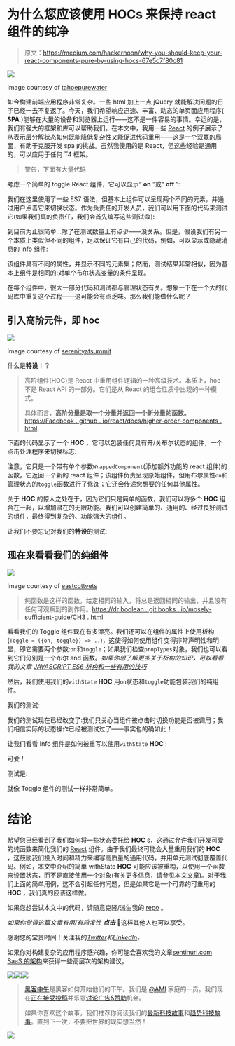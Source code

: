 # 为什么您应该使用 HOCs 来保持 react 组件的纯净

> 原文：<https://medium.com/hackernoon/why-you-should-keep-your-react-components-pure-by-using-hocs-67e5c7f80c81>

![](img/d82fac5138788ce563c800dfdfa45527.png)

Image courtesy of [tahoepurewater](https://www.tahoepurewater.com)

如今构建前端应用程序非常复杂。一些 html 加上一点 jQuery 就能解决问题的日子已经一去不复返了。今天，我们希望响应迅速、丰富、动态的单页面应用程序( **SPA** )能够在大量的设备和浏览器上运行——这不是一件容易的事情。幸运的是，我们有强大的框架和库可以帮助我们。在本文中，我用一些 [React](https://facebook.github.io/react/) 的例子展示了从表示层分解状态如何既能降低复杂性又能促进代码重用——这是一个双赢的局面，有助于克服开发 spa 的挑战。虽然我使用的是 React，但这些经验是通用的，可以应用于任何 T4 框架。

> 警告，下面有大量代码

考虑一个简单的 toggle React 组件，它可以显示“ **on** ”或“ **off** ”:

我们在这里使用了一些 ES7 语法，但基本上组件可以呈现两个不同的元素，并通过用户点击它来切换状态。作为负责任的开发人员，我们可以用下面的代码来测试它(如果我们真的负责任，我们会首先编写这些测试😋):

到目前为止很简单…除了在测试数量上有点少——没关系。但是，假设我们有另一个本质上类似但不同的组件，足以保证它有自己的代码，例如，可以显示或隐藏消息的 info 组件:

该组件具有不同的属性，并显示不同的元素集；然而，测试结果非常相似，因为基本上组件是相同的:对单个布尔状态变量的条件呈现。

在每个组件中，很大一部分代码和测试都与管理状态有关。想象一下在一个大的代码库中重复这个过程——这可能会有点乏味。那么我们能做什么呢？

## 引入高阶元件，即 hoc

![](img/b9f93bc5334d68e4112d0bf426c3bdd9.png)

Image courtesy of [serenityatsummit](https://www.serenityatsummit.com)

什么是**特设**！？

> 高阶组件(HOC)是 React 中重用组件逻辑的一种高级技术。本质上，hoc 不是 React API 的一部分。它们是从 React 的组合性质中出现的一种模式。
> 
> 具体而言，**高阶分量是取一个分量并返回一个新分量的函数。**[https://Facebook . github . io/react/docs/higher-order-components . html](https://facebook.github.io/react/docs/higher-order-components.html)

下面的代码显示了一个 **HOC** ，它可以包装任何具有开/关布尔状态的组件，一个点击处理程序来切换标志:

注意，它只是一个带有单个参数`WrappedComponent`(添加额外功能的 react 组件)的函数，它返回一个新的 react 组件；该组件负责呈现原始组件，但用布尔属性`on`和管理状态的`toggle`函数进行了修饰；它还会传递您想要的任何其他属性。

关于 **HOC** 的惊人之处在于，因为它们只是简单的函数，我们可以将多个 **HOC** 组合在一起，以增加潜在的无限功能。我们可以创建简单的、通用的、经过良好测试的组件，最终得到复杂的、功能强大的组件。

让我们不要忘记对我们的**特设**的测试:

## 现在来看看我们的纯组件

![](img/24522871e8ee005e54ba96a54095f406.png)

Image courtesy of [eastcottvets](http://www.eastcottvets.co.uk)

> 纯函数是这样的函数，给定相同的输入，将总是返回相同的输出，并且没有任何可观察到的副作用。[https://dr boolean . git books . io/mosely-sufficient-guide/CH3 . html](https://drboolean.gitbooks.io/mostly-adequate-guide/ch3.html)

看看我们的 Toggle 组件现在有多漂亮。我们还可以在组件的属性上使用析构(`Toggle = ({on, toggle}) => ..`)，这使得如何使用组件变得非常声明性和明显，即它需要两个参数:`on`和`toggle`；如果我们检查`propTypes`对象，我们也可以看到它们分别是一个布尔 and 函数。*如果你想了解更多关于析构的知识，可以看看我的文章* [*JAVASCRIPT ES6 析构和一些有用的技巧*](/@DjamelH/javascript-es6-destructuring-and-a-few-useful-tricks-883c1c493783)

然后，我们使用我们的`withState` **HOC** 用`on`状态和`toggle`功能包装我们的纯组件。

我们的测试:

我们的测试现在已经改变了:我们只关心当组件被点击时切换功能是否被调用；我们相信实际的状态操作已经被测试过了——事实也的确如此！

让我们看看 Info 组件是如何被重写以使用`withState` **HOC** :

可爱！

测试是:

就像 Toggle 组件的测试一样非常简单。

# 结论

希望您已经看到了我们如何将一些状态委托给 **HOC** s，这通过允许我们开发可爱的纯函数来简化我们的 [React](https://hackernoon.com/tagged/react) 组件。由于我们最终可能会大量重用我们的 **HOC** ，这鼓励我们投入时间和精力来编写高质量的通用代码，并用单元测试彻底覆盖代码。例如，本文中介绍的简单 withState **HOC** 可能应该被重构，以使用一个函数来设置状态，而不是直接使用一个对象(有关更多信息，请参见本文[文章](/@shopsifter/using-a-function-in-setstate-instead-of-an-object-1f5cfd6e55d1))。对于我们上面的简单用例，这不会引起任何问题，但是如果它是一个可靠的可重用的 **HOC** ，我们真的应该这样做。

如果您想尝试本文中的代码，请随意克隆/派生我的 [repo](https://github.com/dhassaine/reactPureVsClass) 。

*如果你觉得这篇文章有用/有启发性* ***点击*** 💚这样其他人也可以享受。

感谢您的宝贵时间！关注我的[*Twitter*](https://twitter.com/DjamelH)*和*[*LinkedIn*](https://www.linkedin.com/in/dhassaine/)*。*

如果你对构建复杂的应用程序感兴趣，你可能会喜欢我的文章[sentinurl.com SaaS 的架构](/@DjamelH/architecture-of-a-saas-sentinurl-com-a53a5c3724ee)来获得一些高层次的架构建议。

[![](img/50ef4044ecd4e250b5d50f368b775d38.png)](http://bit.ly/HackernoonFB)[![](img/979d9a46439d5aebbdcdca574e21dc81.png)](https://goo.gl/k7XYbx)[![](img/2930ba6bd2c12218fdbbf7e02c8746ff.png)](https://goo.gl/4ofytp)

> [黑客中午](http://bit.ly/Hackernoon)是黑客如何开始他们的下午。我们是 [@AMI](http://bit.ly/atAMIatAMI) 家庭的一员。我们现在[正在接受投稿](http://bit.ly/hackernoonsubmission)并乐意[讨论广告&赞助](mailto:partners@amipublications.com)机会。
> 
> 如果你喜欢这个故事，我们推荐你阅读我们的[最新科技故事](http://bit.ly/hackernoonlatestt)和[趋势科技故事](https://hackernoon.com/trending)。直到下一次，不要把世界的现实想当然！

![](img/be0ca55ba73a573dce11effb2ee80d56.png)